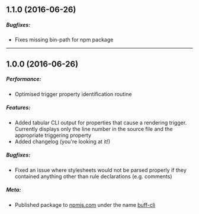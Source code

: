 ## 1.1.0 (2016-06-26)

##### Bugfixes:
 - Fixes missing bin-path for npm package

---

## 1.0.0 (2016-06-26)

##### Performance:
  - Optimised trigger property identification routine

##### Features:
  - Added tabular CLI output for properties that cause a rendering trigger. Currently displays only the line number in the source file and the appropriate triggering property
  - Added changelog (you're looking at it!)

##### Bugfixes:
  - Fixed an issue where stylesheets would not be parsed properly if they contained anything other than rule declarations (e.g. comments)

##### Meta:
  - Published package to [npmjs.com](https://www.npmjs.com) under the name [buff-cli](https://www.npmjs.com/package/buff-cli)
